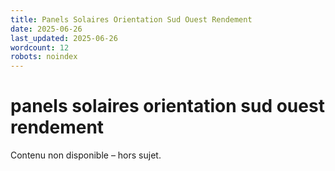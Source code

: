 ```yaml
---
title: Panels Solaires Orientation Sud Ouest Rendement
date: 2025-06-26
last_updated: 2025-06-26
wordcount: 12
robots: noindex
---
```


# panels solaires orientation sud ouest rendement

Contenu non disponible – hors sujet.